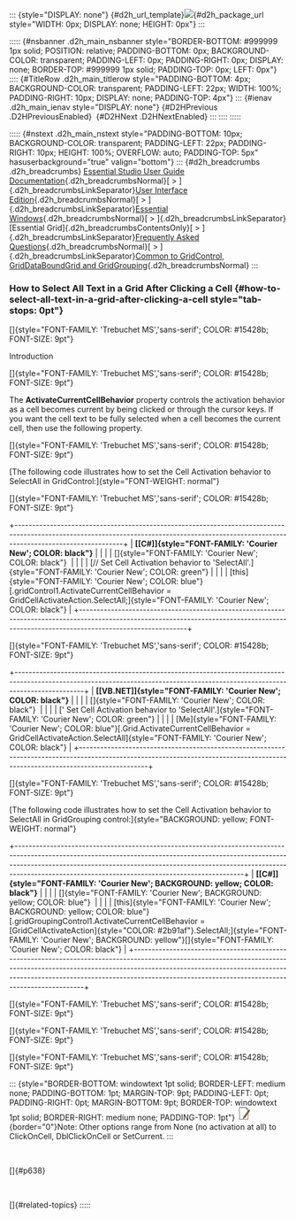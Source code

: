 ::: {style="DISPLAY: none"}
[](ms-xhelp:///?Id=d2h_url_template){#d2h_url_template}![](!package_url!){#d2h_package_url style="WIDTH: 0px; DISPLAY: none; HEIGHT: 0px"}
:::

::::: {#nsbanner .d2h_main_nsbanner style="BORDER-BOTTOM: #999999 1px solid; POSITION: relative; PADDING-BOTTOM: 0px; BACKGROUND-COLOR: transparent; PADDING-LEFT: 0px; PADDING-RIGHT: 0px; DISPLAY: none; BORDER-TOP: #999999 1px solid; PADDING-TOP: 0px; LEFT: 0px"}
:::: {#TitleRow .d2h_main_titlerow style="PADDING-BOTTOM: 4px; BACKGROUND-COLOR: transparent; PADDING-LEFT: 22px; WIDTH: 100%; PADDING-RIGHT: 10px; DISPLAY: none; PADDING-TOP: 4px"}
::: {#ienav .d2h_main_ienav style="DISPLAY: none"}
[](ms-xhelp:///?Id=fd79eff2-2b3e-47cf-bcec-9f0f1785e9cc){#D2HPrevious .D2HPreviousEnabled}  [](ms-xhelp:///?Id=f8261120-4a11-421b-95d3-0f66d11b59a4){#D2HNext .D2HNextEnabled}
:::
::::
:::::

::::: {#nstext .d2h_main_nstext style="PADDING-BOTTOM: 10px; BACKGROUND-COLOR: transparent; PADDING-LEFT: 22px; PADDING-RIGHT: 10px; HEIGHT: 100%; OVERFLOW: auto; PADDING-TOP: 5px" hasuserbackground="true" valign="bottom"}
::: {#d2h_breadcrumbs .d2h_breadcrumbs}
[Essential Studio User Guide Documentation](ms-xhelp:///?Id=12457748-09e3-4d74-a240-8e049cedf030){.d2h_breadcrumbsNormal}[ \> ]{.d2h_breadcrumbsLinkSeparator}[User Interface Edition](ms-xhelp:///?Id=c29296b7-531c-413b-a0ec-488ca1f7f669){.d2h_breadcrumbsNormal}[ \> ]{.d2h_breadcrumbsLinkSeparator}[Essential Windows](ms-xhelp:///?Id=e60759d8-47a4-4570-9d7a-16a68d63f2ea){.d2h_breadcrumbsNormal}[ \> ]{.d2h_breadcrumbsLinkSeparator}[Essential Grid]{.d2h_breadcrumbsContentsOnly}[ \> ]{.d2h_breadcrumbsLinkSeparator}[Frequently Asked Questions](ms-xhelp:///?Id=28ff22ed-2523-4bf9-8f6c-4d94f7bcabcc){.d2h_breadcrumbsNormal}[ \> ]{.d2h_breadcrumbsLinkSeparator}[Common to GridControl, GridDataBoundGrid and GridGrouping](ms-xhelp:///?Id=d7132129-5014-47d6-9419-88a1e83d196a){.d2h_breadcrumbsNormal}
:::

### How to Select All Text in a Grid After Clicking a Cell {#how-to-select-all-text-in-a-grid-after-clicking-a-cell style="tab-stops: 0pt"}

[]{style="FONT-FAMILY: 'Trebuchet MS','sans-serif'; COLOR: #15428b; FONT-SIZE: 9pt"} 

Introduction

[]{style="FONT-FAMILY: 'Trebuchet MS','sans-serif'; COLOR: #15428b; FONT-SIZE: 9pt"} 

The **ActivateCurrentCellBehavior** property controls the activation behavior as a cell becomes current by being clicked or through the cursor keys. If you want the cell text to be fully selected when a cell becomes the current cell, then use the following property.

[]{style="FONT-FAMILY: 'Trebuchet MS','sans-serif'; COLOR: #15428b; FONT-SIZE: 9pt"} 

[The following code illustrates how to set the Cell Activation behavior to SelectAll in GridControl:]{style="FONT-WEIGHT: normal"}

[]{style="FONT-FAMILY: 'Trebuchet MS','sans-serif'; COLOR: #15428b; FONT-SIZE: 9pt"} 

+------------------------------------------------------------------------------------------------------------------------------------------------------------------------------------------+
| **[\[C#\]]{style="FONT-FAMILY: 'Courier New'; COLOR: black"}**                                                                                                                           |
|                                                                                                                                                                                          |
| []{style="FONT-FAMILY: 'Courier New'; COLOR: black"}                                                                                                                                     |
|                                                                                                                                                                                          |
| [// Set Cell Activation behavior to \'SelectAll\'.]{style="FONT-FAMILY: 'Courier New'; COLOR: green"}                                                                                    |
|                                                                                                                                                                                          |
| [this]{style="FONT-FAMILY: 'Courier New'; COLOR: blue"}[.gridControl1.ActivateCurrentCellBehavior = GridCellActivateAction.SelectAll;]{style="FONT-FAMILY: 'Courier New'; COLOR: black"} |
+------------------------------------------------------------------------------------------------------------------------------------------------------------------------------------------+

[]{style="FONT-FAMILY: 'Trebuchet MS','sans-serif'; COLOR: #15428b; FONT-SIZE: 9pt"} 

+-------------------------------------------------------------------------------------------------------------------------------------------------------------------------------+
| **[\[VB.NET\]]{style="FONT-FAMILY: 'Courier New'; COLOR: black"}**                                                                                                            |
|                                                                                                                                                                               |
| []{style="FONT-FAMILY: 'Courier New'; COLOR: black"}                                                                                                                          |
|                                                                                                                                                                               |
| [\' Set Cell Activation behavior to \'SelectAll\'.]{style="FONT-FAMILY: 'Courier New'; COLOR: green"}                                                                         |
|                                                                                                                                                                               |
| [Me]{style="FONT-FAMILY: 'Courier New'; COLOR: blue"}[.Grid.ActivateCurrentCellBehavior = GridCellActivateAction.SelectAll]{style="FONT-FAMILY: 'Courier New'; COLOR: black"} |
+-------------------------------------------------------------------------------------------------------------------------------------------------------------------------------+

[]{style="FONT-FAMILY: 'Trebuchet MS','sans-serif'; COLOR: #15428b; FONT-SIZE: 9pt"} 

[The following code illustrates how to set the Cell Activation behavior to SelectAll in GridGrouping control:]{style="BACKGROUND: yellow; FONT-WEIGHT: normal"}

+----------------------------------------------------------------------------------------------------------------------------------------------------------------------------------------------------------------------------------------------------------------------------------------------------------+
| **[\[C#\]]{style="FONT-FAMILY: 'Courier New'; BACKGROUND: yellow; COLOR: black"}**                                                                                                                                                                                                                       |
|                                                                                                                                                                                                                                                                                                          |
| []{style="FONT-FAMILY: 'Courier New'; BACKGROUND: yellow; COLOR: blue"}                                                                                                                                                                                                                                  |
|                                                                                                                                                                                                                                                                                                          |
| [this]{style="FONT-FAMILY: 'Courier New'; BACKGROUND: yellow; COLOR: blue"}[.gridGroupingControl1.ActivateCurrentCellBehavior = [GridCellActivateAction]{style="COLOR: #2b91af"}.SelectAll;]{style="FONT-FAMILY: 'Courier New'; BACKGROUND: yellow"}[]{style="FONT-FAMILY: 'Courier New'; COLOR: black"} |
+----------------------------------------------------------------------------------------------------------------------------------------------------------------------------------------------------------------------------------------------------------------------------------------------------------+

[]{style="FONT-FAMILY: 'Trebuchet MS','sans-serif'; COLOR: #15428b; FONT-SIZE: 9pt"} 

[]{style="FONT-FAMILY: 'Trebuchet MS','sans-serif'; COLOR: #15428b; FONT-SIZE: 9pt"} 

[]{style="FONT-FAMILY: 'Trebuchet MS','sans-serif'; COLOR: #15428b; FONT-SIZE: 9pt"} 

::: {style="BORDER-BOTTOM: windowtext 1pt solid; BORDER-LEFT: medium none; PADDING-BOTTOM: 1pt; MARGIN-TOP: 9pt; PADDING-LEFT: 0pt; PADDING-RIGHT: 0pt; MARGIN-BOTTOM: 9pt; BORDER-TOP: windowtext 1pt solid; BORDER-RIGHT: medium none; PADDING-TOP: 1pt"}
![](ImagesExt/image91_1.jpg){border="0"}Note: Other options range from None (no activation at all) to ClickOnCell, DblClickOnCell or SetCurrent.
:::

 

[]{#p638} 

 

[]{#related-topics}
:::::
